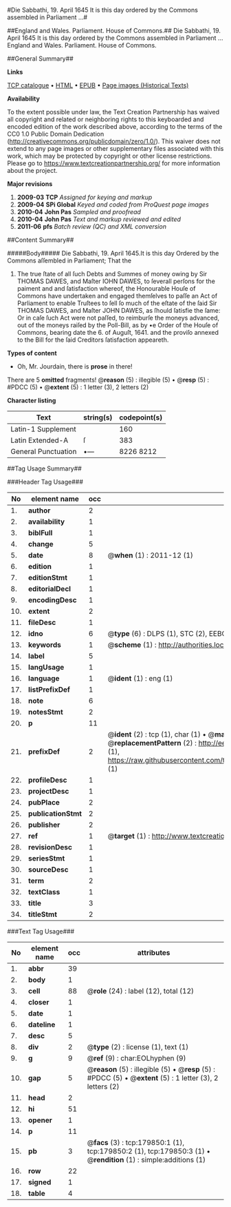 #Die Sabbathi, 19. April 1645 It is this day ordered by the Commons assembled in Parliament ...#

##England and Wales. Parliament. House of Commons.##
Die Sabbathi, 19. April 1645 It is this day ordered by the Commons assembled in Parliament ...
England and Wales. Parliament. House of Commons.

##General Summary##

**Links**

[TCP catalogue](http://www.ota.ox.ac.uk/tcp/)  • 
[HTML](http://tei.it.ox.ac.uk/tcp/Texts-HTML/free/B03/B03064.html)  • 
[EPUB](http://tei.it.ox.ac.uk/tcp/Texts-EPUB/free/B03/B03064.epub) • 
[Page images (Historical Texts)](https://historicaltexts.jisc.ac.uk/eebo-53299082e)

**Availability**

To the extent possible under law, the Text Creation Partnership has waived all copyright and related or neighboring rights to this keyboarded and encoded edition of the work described above, according to the terms of the CC0 1.0 Public Domain Dedication (http://creativecommons.org/publicdomain/zero/1.0/). This waiver does not extend to any page images or other supplementary files associated with this work, which may be protected by copyright or other license restrictions. Please go to https://www.textcreationpartnership.org/ for more information about the project.

**Major revisions**

1. __2009-03__ __TCP__ *Assigned for keying and markup*
1. __2009-04__ __SPi Global__ *Keyed and coded from ProQuest page images*
1. __2010-04__ __John Pas__ *Sampled and proofread*
1. __2010-04__ __John Pas__ *Text and markup reviewed and edited*
1. __2011-06__ __pfs__ *Batch review (QC) and XML conversion*

##Content Summary##

#####Body#####
Die Sabbathi, 19. April 1645.It is this day Ordered by the Commons aſſembled in Parliament; That the
1. The true ſtate of all ſuch Debts and Summes of money owing by Sir THOMAS DAWES, and Maſter IOHN DAWES, to ſeverall perſons for the paiment and and ſatisfaction whereof, the Honourable Houſe of Commons have undertaken and engaged themſelves to paſſe an Act of Parliament to enable Truſtees to ſell ſo much of the eſtate of the ſaid Sir THOMAS DAWES, and Maſter JOHN DAWES, as ſhould ſatisfie the ſame: Or in caſe ſuch Act were not paſſed, to reimburſe the moneys advanced, out of the moneys raiſed by the Poll-Bill, as by •e Order of the Houſe of Commons, bearing date the 6. of Auguſt, 1641. and the proviſo annexed to the Bill for the ſaid Creditors ſatisfaction appeareth.

**Types of content**

  * Oh, Mr. Jourdain, there is **prose** in there!

There are 5 **omitted** fragments! 
 @__reason__ (5) : illegible (5)  •  @__resp__ (5) : #PDCC (5)  •  @__extent__ (5) : 1 letter (3), 2 letters (2)

**Character listing**


|Text|string(s)|codepoint(s)|
|---|---|---|
|Latin-1 Supplement| |160|
|Latin Extended-A|ſ|383|
|General Punctuation|•—|8226 8212|

##Tag Usage Summary##

###Header Tag Usage###

|No|element name|occ|attributes|
|---|---|---|---|
|1.|__author__|2||
|2.|__availability__|1||
|3.|__biblFull__|1||
|4.|__change__|5||
|5.|__date__|8| @__when__ (1) : 2011-12 (1)|
|6.|__edition__|1||
|7.|__editionStmt__|1||
|8.|__editorialDecl__|1||
|9.|__encodingDesc__|1||
|10.|__extent__|2||
|11.|__fileDesc__|1||
|12.|__idno__|6| @__type__ (6) : DLPS (1), STC (2), EEBO-CITATION (1), OCLC (1), VID (1)|
|13.|__keywords__|1| @__scheme__ (1) : http://authorities.loc.gov/ (1)|
|14.|__label__|5||
|15.|__langUsage__|1||
|16.|__language__|1| @__ident__ (1) : eng (1)|
|17.|__listPrefixDef__|1||
|18.|__note__|6||
|19.|__notesStmt__|2||
|20.|__p__|11||
|21.|__prefixDef__|2| @__ident__ (2) : tcp (1), char (1)  •  @__matchPattern__ (2) : ([0-9\-]+):([0-9IVX]+) (1), (.+) (1)  •  @__replacementPattern__ (2) : http://eebo.chadwyck.com/downloadtiff?vid=$1&page=$2 (1), https://raw.githubusercontent.com/textcreationpartnership/Texts/master/tcpchars.xml#$1 (1)|
|22.|__profileDesc__|1||
|23.|__projectDesc__|1||
|24.|__pubPlace__|2||
|25.|__publicationStmt__|2||
|26.|__publisher__|2||
|27.|__ref__|1| @__target__ (1) : http://www.textcreationpartnership.org/docs/. (1)|
|28.|__revisionDesc__|1||
|29.|__seriesStmt__|1||
|30.|__sourceDesc__|1||
|31.|__term__|2||
|32.|__textClass__|1||
|33.|__title__|3||
|34.|__titleStmt__|2||


###Text Tag Usage###

|No|element name|occ|attributes|
|---|---|---|---|
|1.|__abbr__|39||
|2.|__body__|1||
|3.|__cell__|88| @__role__ (24) : label (12), total (12)|
|4.|__closer__|1||
|5.|__date__|1||
|6.|__dateline__|1||
|7.|__desc__|5||
|8.|__div__|2| @__type__ (2) : license (1), text (1)|
|9.|__g__|9| @__ref__ (9) : char:EOLhyphen (9)|
|10.|__gap__|5| @__reason__ (5) : illegible (5)  •  @__resp__ (5) : #PDCC (5)  •  @__extent__ (5) : 1 letter (3), 2 letters (2)|
|11.|__head__|2||
|12.|__hi__|51||
|13.|__opener__|1||
|14.|__p__|11||
|15.|__pb__|3| @__facs__ (3) : tcp:179850:1 (1), tcp:179850:2 (1), tcp:179850:3 (1)  •  @__rendition__ (1) : simple:additions (1)|
|16.|__row__|22||
|17.|__signed__|1||
|18.|__table__|4||
